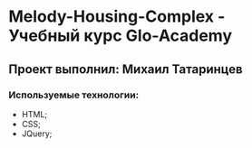 # Melody-Housing-Complex - Учебный курс Glo-Academy
##  Проект выполнил: Михаил Татаринцев

###  Используемые технологии:
-  HTML;
-  CSS;
-  JQuery;
